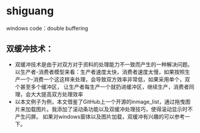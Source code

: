 # shiguang
windows code：double buffering
## 双缓冲技术：
* 双缓冲技术是由于对双方对于资料的处理能力不一致而产生的一种解决问题。
以生产者-消费者模型来看：生产者速度太快，消费者速度太慢，如果按照生产一个-消费一个这这样来处理，会导致双方效率非常低，如果采用单个，双个甚至多个缓冲区，
让生产者每生产一个就扔进缓冲区，继续生产，消费者同理，会大大提高双方处理效率
* 以本文例子为例，本文借鉴了GitHub上一个开源的inmage_list，通过拖曳图片来加载图片。我添加了滚动条功能以及双缓冲处理技巧，使得滚动显示时不产生闪屏。
如果对windows窗体以及图片加载，双缓冲有兴趣的可以参考一下。
